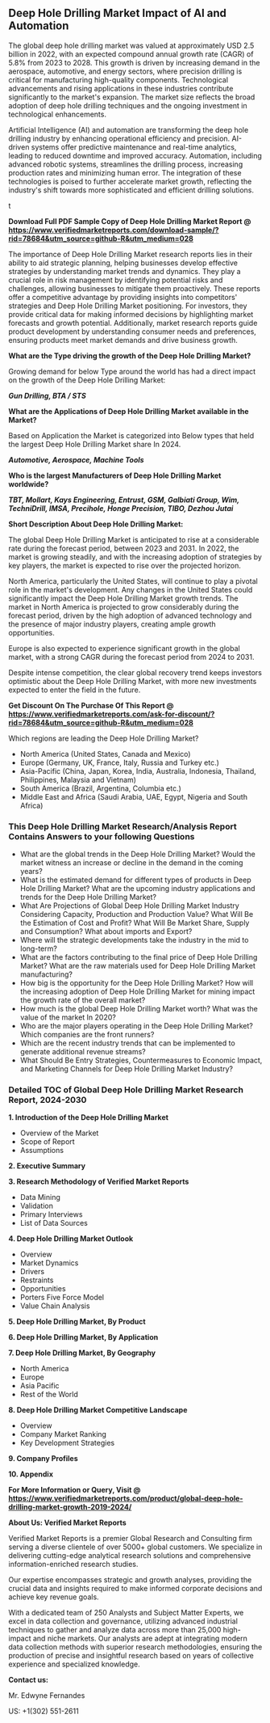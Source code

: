 <h2>Deep Hole Drilling Market Impact of AI and Automation</h2><p>The global deep hole drilling market was valued at approximately USD 2.5 billion in 2022, with an expected compound annual growth rate (CAGR) of 5.8% from 2023 to 2028. This growth is driven by increasing demand in the aerospace, automotive, and energy sectors, where precision drilling is critical for manufacturing high-quality components. Technological advancements and rising applications in these industries contribute significantly to the market's expansion. The market size reflects the broad adoption of deep hole drilling techniques and the ongoing investment in technological enhancements.</p><p>Artificial Intelligence (AI) and automation are transforming the deep hole drilling industry by enhancing operational efficiency and precision. AI-driven systems offer predictive maintenance and real-time analytics, leading to reduced downtime and improved accuracy. Automation, including advanced robotic systems, streamlines the drilling process, increasing production rates and minimizing human error. The integration of these technologies is poised to further accelerate market growth, reflecting the industry's shift towards more sophisticated and efficient drilling solutions.</p>t</p><p id="" class=""><strong>Download Full PDF Sample Copy of Deep Hole Drilling Market Report @ <a href="https://www.verifiedmarketreports.com/download-sample/?rid=78684&utm_source=github-R&utm_medium=028" target="_blank">https://www.verifiedmarketreports.com/download-sample/?rid=78684&utm_source=github-R&utm_medium=028</a></strong></p><p>The importance of&nbsp;Deep Hole Drilling Market research reports lies in their ability to aid strategic planning, helping businesses develop effective strategies by understanding market trends and dynamics. They play a crucial role in risk management by identifying potential risks and challenges, allowing businesses to mitigate them proactively. These reports offer a competitive advantage by providing insights into competitors' strategies and Deep Hole Drilling Market positioning. For investors, they provide critical data for making informed decisions by highlighting market forecasts and growth potential. Additionally, market research reports guide product development by understanding consumer needs and preferences, ensuring products meet market demands and drive business growth.</p><p><strong>What are the&nbsp;Type driving the growth of the Deep Hole Drilling Market?</strong></p><p id="" class="">Growing demand for below Type around the world has had a direct impact on the growth of the Deep Hole Drilling Market:</p><em><strong>Gun Drilling, BTA / STS</strong></em></p><strong>What are the&nbsp;Applications&nbsp;of Deep Hole Drilling Market available in the Market?</strong></p><p id="" class="">Based on Application the Market is categorized into Below types that held the largest Deep Hole Drilling Market share In 2024.</p><em><strong>Automotive, Aerospace, Machine Tools</strong></em></p><strong>Who is the largest Manufacturers of Deep Hole Drilling Market worldwide?</strong></p><p><em><strong>TBT, Mollart, Kays Engineering, Entrust, GSM, Galbiati Group, Wim, TechniDrill, IMSA, Precihole, Honge Precision, TIBO, Dezhou Jutai</strong></em></p><p id="" class=""><strong>Short Description About Deep Hole Drilling Market:</strong></p><p>The global Deep Hole Drilling Market is anticipated to rise at a considerable rate during the forecast period, between 2023 and 2031. In 2022, the market is growing steadily, and with the increasing adoption of strategies by key players, the market is expected to rise over the projected horizon.</p><p>North America, particularly the United States, will continue to play a pivotal role in the market's development. Any changes in the United States could significantly impact the Deep Hole Drilling Market growth trends. The market in North America is projected to grow considerably during the forecast period, driven by the high adoption of advanced technology and the presence of major industry players, creating ample growth opportunities.</p><p>Europe is also expected to experience significant growth in the global market, with a strong CAGR during the forecast period from 2024 to 2031.</p><p>Despite intense competition, the clear global recovery trend keeps investors optimistic about the Deep Hole Drilling Market, with more new investments expected to enter the field in the future.</p><p id="" class=""><strong>Get Discount On The Purchase Of This Report @ <a href="https://www.verifiedmarketreports.com/ask-for-discount/?rid=78684&utm_source=github-R&utm_medium=028" target="_blank">https://www.verifiedmarketreports.com/ask-for-discount/?rid=78684&utm_source=github-R&utm_medium=028</a></strong></p>Which regions are leading the Deep Hole Drilling Market?</p><ul><li>North America (United States, Canada and Mexico)</li><li>Europe (Germany, UK, France, Italy, Russia and Turkey etc.)</li><li>Asia-Pacific (China, Japan, Korea, India, Australia, Indonesia, Thailand, Philippines, Malaysia and Vietnam)</li><li>South America (Brazil, Argentina, Columbia etc.)</li><li>Middle East and Africa (Saudi Arabia, UAE, Egypt, Nigeria and South Africa)</li></ul><h3 id="" class="">This Deep Hole Drilling Market Research/Analysis Report Contains Answers to your following Questions</h3><ul><li>What are the global trends in the Deep Hole Drilling Market? Would the market witness an increase or decline in the demand in the coming years?</li><li>What is the estimated demand for different types of products in Deep Hole Drilling Market? What are the upcoming industry applications and trends for the Deep Hole Drilling Market?</li><li>What Are Projections of Global Deep Hole Drilling Market Industry Considering Capacity, Production and Production Value? What Will Be the Estimation of Cost and Profit? What Will Be Market Share, Supply and Consumption? What about imports and Export?</li><li>Where will the strategic developments take the industry in the mid to long-term?</li><li>What are the factors contributing to the final price of Deep Hole Drilling Market? What are the raw materials used for Deep Hole Drilling Market manufacturing?</li><li>How big is the opportunity for the Deep Hole Drilling Market? How will the increasing adoption of Deep Hole Drilling Market for mining impact the growth rate of the overall market?</li><li>How much is the global Deep Hole Drilling Market worth? What was the value of the market In 2020?</li><li>Who are the major players operating in the Deep Hole Drilling Market? Which companies are the front runners?</li><li>Which are the recent industry trends that can be implemented to generate additional revenue streams?</li><li>What Should Be Entry Strategies, Countermeasures to Economic Impact, and Marketing Channels for Deep Hole Drilling Market Industry?</li></ul><h3 id="" class="">Detailed TOC of Global Deep Hole Drilling Market Research Report, 2024-2030</h3><p id="" class=""><strong>1. Introduction of the Deep Hole Drilling Market</strong></p><ul><li>Overview of the Market</li><li>Scope of Report</li><li>Assumptions</li></ul><p id="" class=""><strong>2. Executive Summary</strong></p><p id="" class=""><strong>3. Research Methodology of Verified Market Reports</strong></p><ul><li>Data Mining</li><li>Validation</li><li>Primary Interviews</li><li>List of Data Sources</li></ul><p id="" class=""><strong>4. Deep Hole Drilling Market Outlook</strong></p><ul><li>Overview</li><li>Market Dynamics</li><li>Drivers</li><li>Restraints</li><li>Opportunities</li><li>Porters Five Force Model</li><li>Value Chain Analysis</li></ul><p id="" class=""><strong>5. Deep Hole Drilling Market, By Product</strong></p><p id="" class=""><strong>6. Deep Hole Drilling Market, By Application</strong></p><p id="" class=""><strong>7. Deep Hole Drilling Market, By Geography</strong></p><ul><li>North America</li><li>Europe</li><li>Asia Pacific</li><li>Rest of the World</li></ul><p id="" class=""><strong>8. Deep Hole Drilling Market Competitive Landscape</strong></p><ul><li>Overview</li><li>Company Market Ranking</li><li>Key Development Strategies</li></ul><p id="" class=""><strong>9. Company Profiles</strong></p><p id="" class=""><strong>10. Appendix</strong></p><p id="" class=""><strong>For More Information or Query, Visit @ <a href="https://www.verifiedmarketreports.com/product/global-deep-hole-drilling-market-growth-2019-2024/" target="_blank">https://www.verifiedmarketreports.com/product/global-deep-hole-drilling-market-growth-2019-2024/</a></strong></p><p id="" class=""><strong>About Us: Verified Market Reports</strong></p><p id="" class="">Verified Market Reports is a premier Global Research and Consulting firm serving a diverse clientele of over 5000+ global customers. We specialize in delivering cutting-edge analytical research solutions and comprehensive information-enriched research studies.</p><p id="" class="">Our expertise encompasses strategic and growth analyses, providing the crucial data and insights required to make informed corporate decisions and achieve key revenue goals.</p><p id="" class="">With a dedicated team of 250 Analysts and Subject Matter Experts, we excel in data collection and governance, utilizing advanced industrial techniques to gather and analyze data across more than 25,000 high-impact and niche markets. Our analysts are adept at integrating modern data collection methods with superior research methodologies, ensuring the production of precise and insightful research based on years of collective experience and specialized knowledge.</p><p id="" class=""><strong>Contact us:</strong></p><p id="" class="">Mr. Edwyne Fernandes</p><p id="" class="">US: +1(302) 551-2611</p>